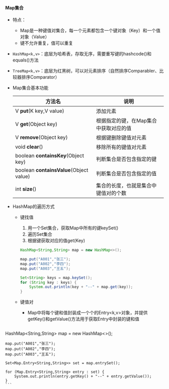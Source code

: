 #### Map集合

- 特点：

  - Map是一种键值对集合，每一个元素都包含一个键对象（Key）和一个值对象（Value）
  - 键不允许重复，值可以重复

- `HashMap<k,v>`：底层为哈希表，存取无序，需要重写键的hashcode()和equals()方法

- `TreeMap<k,v>`：底层为红黑树，可以对元素排序（自然排序Comparabler<T>、比较器排序Comparator<T>）

- Map集合基本功能

  | 方法名                                  | 说明                                  |
  | --------------------------------------- | ------------------------------------- |
  | V **put**(K key,V  value)               | 添加元素                              |
  | V **get**(Object key)                   | 根据指定的键，在Map集合中获取对应的值 |
  | V **remove**(Object key)                | 根据键删除键值对元素                  |
  | void **clear**()                        | 移除所有的键值对元素                  |
  | boolean **containsKey**(Object  key)    | 判断集合是否包含指定的键              |
  | boolean **containsValue**(Object value) | 判断集合是否包含指定的值              |
  | int **size**()                          | 集合的长度，也就是集合中键值对的个数  |

- HashMap的遍历方式

  - 键找值

    1. 用一个Set集合，获取Map中所有的键keySet()
    2. 遍历Set集合
    3. 根据键获取对应的值get(Key)

    ```java
    HashMap<String,String> map = new HashMap<>();
    
    map.put("A001","张三");
    map.put("A002","李四");
    map.put("A003","王五");
    
    Set<String> keys = map.keySet();
    for (String key : keys) {
        System.out.println(key + "--" + map.get(key));
    }
    ```

  - 键值对

    - Map中将每个键和值封装成一个个的Entry<k,v>对象，并提供getKey()和getValue()方法用于获取Entry中封装的键和值
    
    ```java
HashMap<String,String> map = new HashMap<>();
    
    map.put("A001","张三");
    map.put("A002","李四");
    map.put("A003","王五");
    
    Set<Map.Entry<String,String>> set = map.entrySet();
    
    for (Map.Entry<String,String> entry : set) {
        System.out.println(entry.getKey() + "--" + entry.getValue());
    }
    ```
    
    